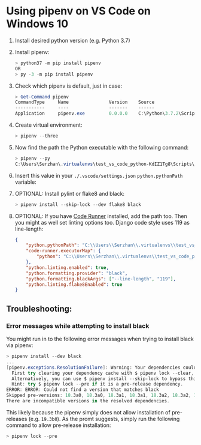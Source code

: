 # Using pipenv on VS Code on Windows 10

1. Install desired python version (e.g. Python 3.7)
2. Install pipenv:
    ```powershell
    > python37 -m pip install pipenv
    OR
    > py -3 -m pip install pipenv
    ```
3. Check which pipenv is default, just in case:
    ```powershell
    > Get-Command pipenv
    CommandType     Name               Version    Source
    -----------     ----               -------    ------
    Application     pipenv.exe         0.0.0.0    C:\Python\3.7.2\Scripts\pipenv.exe
    ```
4. Create virtual environment:
    ```powershell
    > pipenv --three
    ```
5. Now find the path the Python executable with the following command:
    ```powershell
    > pipenv --py
    C:\Users\Serzhan\.virtualenvs\test_vs_code_python-KdIZ1Tg8\Scripts\python.exe
    ```
6. Insert this value in your `./.vscode/settings.json` `python.pythonPath` variable:

7. OPTIONAL: Install pylint or flake8 and black:
    ```powershell
    > pipenv install --skip-lock --dev flake8 black
    ```
8. OPTIONAL: If you have [Code Runner](https://marketplace.visualstudio.com/items?itemName=formulahendry.code-runner) installed, add the path too. Then you might as
well set linting options too. Django code style uses 119 as line-length:
    ```json
    {
        "python.pythonPath": "C:\\Users\\Serzhan\\.virtualenvs\\test_vs_code_python-KdIZ1Tg8\\Scripts\\python.exe",
        "code-runner.executorMap": {
            "python": "C:\\Users\\Serzhan\\.virtualenvs\\test_vs_code_python-KdIZ1Tg8\\Scripts\\python.exe"
        },
        "python.linting.enabled": true,
        "python.formatting.provider": "black",
        "python.formatting.blackArgs": ["--line-length", "119"],
        "python.linting.flake8Enabled": true
    }
    ``` 

## Troubleshooting:

### Error messages while attempting to install black
You might run in to the following error messages when trying to install black via pipenv:
```powershell
> pipenv install --dev black
...
[pipenv.exceptions.ResolutionFailure]: Warning: Your dependencies could not be resolved. You likely have a mismatch in your sub-dependencies.
  First try clearing your dependency cache with $ pipenv lock --clear, then try the original command again. 
  Alternatively, you can use $ pipenv install --skip-lock to bypass this mechanism, then run $ pipenv graph to inspect the situation.raph to inspect the situation.  
  Hint: try $ pipenv lock --pre if it is a pre-release dependency.
ERROR: ERROR: Could not find a version that matches black
Skipped pre-versions: 18.3a0, 18.3a0, 18.3a1, 18.3a1, 18.3a2, 18.3a2, 18.3a3, 18.3a3, 18.3a4, 18.3a4, 18.4a0, 18.4a0, 18.4a1, 18.4a118.4a0, 18.4a0, 18.4a1, 18.4a1, 18.4a2, 18.4a2, 18.4a3, 18.4a3, 18.4a4, 18.4a4, 18.5b0, 18.5b0, 18.5b1b1, 18.6b1, 18.6b2, 18.6b2, 18, 18.5b1, 18.6b0, 18.6b0, 18.6b1, 18.6b1, 18.6b2, 18.6b2, 18.6b3, 18.6b3, 18.6b4, 18.6b4, 18.9b0, 18.9b0, 19.3b0, 19.3b0
There are incompatible versions in the resolved dependencies.
```
This likely because the pipenv simply does not allow installation of pre-releases (e.g. `19.3b0`). As the promt suggests, simply run the following command to allow pre-release installation:
```powershell
> pipenv lock --pre
```